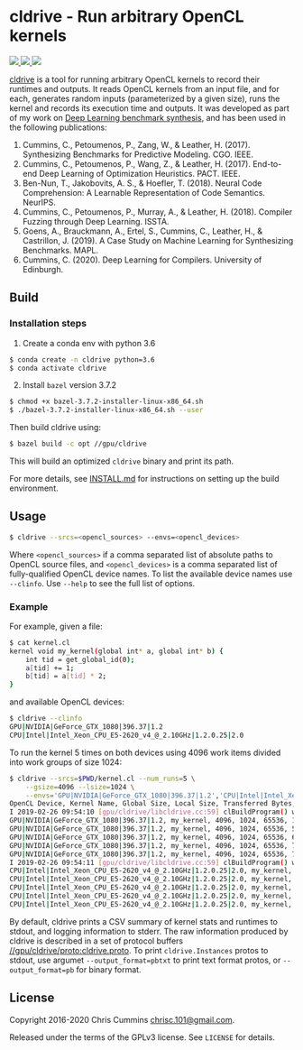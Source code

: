 # cldrive - Run arbitrary OpenCL kernels

<!-- Travis CI -->
<a href="https://travis-ci.org/ChrisCummins/cldrive">
  <img src="https://img.shields.io/travis/ChrisCummins/cldrive/master.svg">
</a>
<!-- Better code -->
<a href="https://bettercodehub.com/results/ChrisCummins/cldrive">
  <img src="https://bettercodehub.com/edge/badge/ChrisCummins/cldrive?branch=master">
</a>
<!-- License -->
<a href="https://www.gnu.org/licenses/gpl-3.0.en.html" target="_blank">
  <img src="https://img.shields.io/badge/license-GNU%20GPL%20v3-blue.svg?style=flat">
</a>

[cldrive](https://github.com/ChrisCummins/cldrive) is a tool for running
arbitrary OpenCL kernels to record their runtimes and outputs. It reads OpenCL
kernels from an input file, and for each, generates random inputs
(parameterized by a given size), runs the kernel and records its execution time
and outputs. It was developed as part of my work on
[Deep Learning benchmark synthesis](https://github.com/ChrisCummins/clgen), and
has been used in the following publications:

1. Cummins, C., Petoumenos, P., Zang, W., & Leather, H. (2017). Synthesizing
   Benchmarks for Predictive Modeling. CGO. IEEE.
1. Cummins, C., Petoumenos, P., Wang, Z., & Leather, H. (2017). End-to-end
   Deep Learning of Optimization Heuristics. PACT. IEEE.
1. Ben-Nun, T., Jakobovits, A. S., & Hoefler, T. (2018). Neural Code
   Comprehension: A Learnable Representation of Code Semantics. NeurIPS.
1. Cummins, C., Petoumenos, P., Murray, A., & Leather, H. (2018). Compiler
   Fuzzing through Deep Learning. ISSTA.
1. Goens, A., Brauckmann, A., Ertel, S., Cummins, C., Leather, H., &
   Castrillon, J. (2019). A Case Study on Machine Learning for Synthesizing
   Benchmarks. MAPL.
1. Cummins, C. (2020). Deep Learning for Compilers. University of Edinburgh.

## Build
### Installation steps 
1. Create a conda env with python 3.6
```sh
$ conda create -n cldrive python=3.6
$ conda activate cldrive
```
2. Install `bazel` version 3.7.2 
```sh
$ chmod +x bazel-3.7.2-installer-linux-x86_64.sh
$ ./bazel-3.7.2-installer-linux-x86_64.sh --user
```
Then build cldrive using:

```sh
$ bazel build -c opt //gpu/cldrive
```
This will build an optimized `cldrive` binary and print its path.

For more details, see [INSTALL.md](https://github.com/ChrisCummins/phd/blob/master/INSTALL.md) for instructions on setting up the build environment.

## Usage

```sh
$ cldrive --srcs=<opencl_sources> --envs=<opencl_devices>
```

Where `<opencl_sources>` if a comma separated list of absolute paths to OpenCL
source files, and `<opencl_devices>` is a comma separated list of
fully-qualified OpenCL device names. To list the available device names use
`--clinfo`. Use `--help` to see the full list of options.

### Example

For example, given a file:

```sh
$ cat kernel.cl
kernel void my_kernel(global int* a, global int* b) {
    int tid = get_global_id(0);
    a[tid] += 1;
    b[tid] = a[tid] * 2;
}
```

and available OpenCL devices:

```sh
$ cldrive --clinfo
GPU|NVIDIA|GeForce_GTX_1080|396.37|1.2
CPU|Intel|Intel_Xeon_CPU_E5-2620_v4_@_2.10GHz|1.2.0.25|2.0
```

To run the kernel 5 times on both devices using 4096 work items divided into
work groups of size 1024:

```sh
$ cldrive --srcs=$PWD/kernel.cl --num_runs=5 \
    --gsize=4096 --lsize=1024 \
    --envs='GPU|NVIDIA|GeForce_GTX_1080|396.37|1.2','CPU|Intel|Intel_Xeon_CPU_E5-2620_v4_@_2.10GHz|1.2.0.25|2.0'
OpenCL Device, Kernel Name, Global Size, Local Size, Transferred Bytes, Runtime (ns)
I 2019-02-26 09:54:10 [gpu/cldrive/libcldrive.cc:59] clBuildProgram() with options '-cl-kernel-arg-info' completed in 1851 ms
GPU|NVIDIA|GeForce_GTX_1080|396.37|1.2, my_kernel, 4096, 1024, 65536, 113344
GPU|NVIDIA|GeForce_GTX_1080|396.37|1.2, my_kernel, 4096, 1024, 65536, 57984
GPU|NVIDIA|GeForce_GTX_1080|396.37|1.2, my_kernel, 4096, 1024, 65536, 64096
GPU|NVIDIA|GeForce_GTX_1080|396.37|1.2, my_kernel, 4096, 1024, 65536, 73696
GPU|NVIDIA|GeForce_GTX_1080|396.37|1.2, my_kernel, 4096, 1024, 65536, 73632
I 2019-02-26 09:54:11 [gpu/cldrive/libcldrive.cc:59] clBuildProgram() with options '-cl-kernel-arg-info' completed in 76 ms
CPU|Intel|Intel_Xeon_CPU_E5-2620_v4_@_2.10GHz|1.2.0.25|2.0, my_kernel, 4096, 1024, 65536, 105440
CPU|Intel|Intel_Xeon_CPU_E5-2620_v4_@_2.10GHz|1.2.0.25|2.0, my_kernel, 4096, 1024, 65536, 55936
CPU|Intel|Intel_Xeon_CPU_E5-2620_v4_@_2.10GHz|1.2.0.25|2.0, my_kernel, 4096, 1024, 65536, 63296
CPU|Intel|Intel_Xeon_CPU_E5-2620_v4_@_2.10GHz|1.2.0.25|2.0, my_kernel, 4096, 1024, 65536, 56192
CPU|Intel|Intel_Xeon_CPU_E5-2620_v4_@_2.10GHz|1.2.0.25|2.0, my_kernel, 4096, 1024, 65536, 55680
```

By default, cldrive prints a CSV summary of kernel stats and runtimes to
stdout, and logging information to stderr. The raw information produced by
cldrive is described in a set of protocol buffers
[//gpu/cldrive/proto:cldrive.proto](/gpu/cldrive/proto/cldrive.proto). To print
`cldrive.Instances` protos to stdout, use argumet `--output_format=pbtxt`
to print text format protos, or `--output_format=pb` for binary format.


## License

Copyright 2016-2020 Chris Cummins <chrisc.101@gmail.com>.

Released under the terms of the GPLv3 license. See `LICENSE` for details.
